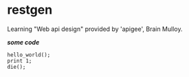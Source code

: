 restgen
===========

Learning "Web api design" provided by 'apigee', Brain Mulloy.

***some code***
```
hello_world();
print 1;
die();
```
